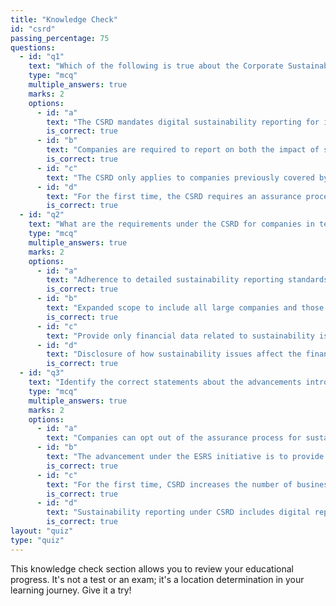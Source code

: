 ```yaml
---
title: "Knowledge Check"
id: "csrd"
passing_percentage: 75
questions:
  - id: "q1"
    text: "Which of the following is true about the Corporate Sustainability Reporting Directive (CSRD)?"
    type: "mcq"
    multiple_answers: true
    marks: 2
    options:
      - id: "a"
        text: "The CSRD mandates digital sustainability reporting for improved accessibility."
        is_correct: true
      - id: "b"
        text: "Companies are required to report on both the impact of sustainability issues on financial performance and the impact of their operations on society and the environment."
        is_correct: true
      - id: "c"
        text: "The CSRD only applies to companies previously covered by the Non-Financial Reporting Directive (NFRD)."
      - id: "d"
        text: "For the first time, the CSRD requires an assurance process for reported sustainability information."
        is_correct: true
  - id: "q2"
    text: "What are the requirements under the CSRD for companies in terms of sustainability reporting?"
    type: "mcq"
    multiple_answers: true
    marks: 2
    options:
      - id: "a"
        text: "Adherence to detailed sustainability reporting standards developed by EFRAG."
        is_correct: true
      - id: "b"
        text: "Expanded scope to include all large companies and those listed in regulated markets within the EU."
        is_correct: true
      - id: "c"
        text: "Provide only financial data related to sustainability issues is mandatory."
      - id: "d"
        text: "Disclosure of how sustainability issues affect the financial status and how operations impact society and the environment."
        is_correct: true
  - id: "q3"
    text: "Identify the correct statements about the advancements introduced by the CSRD."
    type: "mcq"
    multiple_answers: true
    marks: 2
    options:
      - id: "a"
        text: "Companies can opt out of the assurance process for sustainability information if they are small or medium-sized enterprises."
      - id: "b"
        text: "The advancement under the ESRS initiative is to provide a centralized digital platform for accessing company sustainability data."
        is_correct: true
      - id: "c"
        text: "For the first time, CSRD increases the number of businesses required to provide detailed sustainability information."
        is_correct: true
      - id: "d"
        text: "Sustainability reporting under CSRD includes digital reporting requirements for better usability and accessibility."
        is_correct: true
layout: "quiz"
type: "quiz"
---
```

This knowledge check section allows you to review your educational progress. It's not a test or an exam; it's a location determination in your learning journey. Give it a try!
